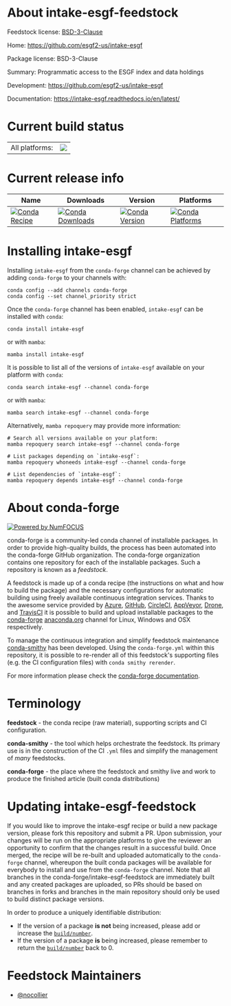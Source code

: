 About intake-esgf-feedstock
===========================

Feedstock license: [BSD-3-Clause](https://github.com/conda-forge/intake-esgf-feedstock/blob/main/LICENSE.txt)

Home: https://github.com/esgf2-us/intake-esgf

Package license: BSD-3-Clause

Summary: Programmatic access to the ESGF index and data holdings

Development: https://github.com/esgf2-us/intake-esgf

Documentation: https://intake-esgf.readthedocs.io/en/latest/

Current build status
====================


<table><tr><td>All platforms:</td>
    <td>
      <a href="https://dev.azure.com/conda-forge/feedstock-builds/_build/latest?definitionId=21677&branchName=main">
        <img src="https://dev.azure.com/conda-forge/feedstock-builds/_apis/build/status/intake-esgf-feedstock?branchName=main">
      </a>
    </td>
  </tr>
</table>

Current release info
====================

| Name | Downloads | Version | Platforms |
| --- | --- | --- | --- |
| [![Conda Recipe](https://img.shields.io/badge/recipe-intake--esgf-green.svg)](https://anaconda.org/conda-forge/intake-esgf) | [![Conda Downloads](https://img.shields.io/conda/dn/conda-forge/intake-esgf.svg)](https://anaconda.org/conda-forge/intake-esgf) | [![Conda Version](https://img.shields.io/conda/vn/conda-forge/intake-esgf.svg)](https://anaconda.org/conda-forge/intake-esgf) | [![Conda Platforms](https://img.shields.io/conda/pn/conda-forge/intake-esgf.svg)](https://anaconda.org/conda-forge/intake-esgf) |

Installing intake-esgf
======================

Installing `intake-esgf` from the `conda-forge` channel can be achieved by adding `conda-forge` to your channels with:

```
conda config --add channels conda-forge
conda config --set channel_priority strict
```

Once the `conda-forge` channel has been enabled, `intake-esgf` can be installed with `conda`:

```
conda install intake-esgf
```

or with `mamba`:

```
mamba install intake-esgf
```

It is possible to list all of the versions of `intake-esgf` available on your platform with `conda`:

```
conda search intake-esgf --channel conda-forge
```

or with `mamba`:

```
mamba search intake-esgf --channel conda-forge
```

Alternatively, `mamba repoquery` may provide more information:

```
# Search all versions available on your platform:
mamba repoquery search intake-esgf --channel conda-forge

# List packages depending on `intake-esgf`:
mamba repoquery whoneeds intake-esgf --channel conda-forge

# List dependencies of `intake-esgf`:
mamba repoquery depends intake-esgf --channel conda-forge
```


About conda-forge
=================

[![Powered by
NumFOCUS](https://img.shields.io/badge/powered%20by-NumFOCUS-orange.svg?style=flat&colorA=E1523D&colorB=007D8A)](https://numfocus.org)

conda-forge is a community-led conda channel of installable packages.
In order to provide high-quality builds, the process has been automated into the
conda-forge GitHub organization. The conda-forge organization contains one repository
for each of the installable packages. Such a repository is known as a *feedstock*.

A feedstock is made up of a conda recipe (the instructions on what and how to build
the package) and the necessary configurations for automatic building using freely
available continuous integration services. Thanks to the awesome service provided by
[Azure](https://azure.microsoft.com/en-us/services/devops/), [GitHub](https://github.com/),
[CircleCI](https://circleci.com/), [AppVeyor](https://www.appveyor.com/),
[Drone](https://cloud.drone.io/welcome), and [TravisCI](https://travis-ci.com/)
it is possible to build and upload installable packages to the
[conda-forge](https://anaconda.org/conda-forge) [anaconda.org](https://anaconda.org/)
channel for Linux, Windows and OSX respectively.

To manage the continuous integration and simplify feedstock maintenance
[conda-smithy](https://github.com/conda-forge/conda-smithy) has been developed.
Using the ``conda-forge.yml`` within this repository, it is possible to re-render all of
this feedstock's supporting files (e.g. the CI configuration files) with ``conda smithy rerender``.

For more information please check the [conda-forge documentation](https://conda-forge.org/docs/).

Terminology
===========

**feedstock** - the conda recipe (raw material), supporting scripts and CI configuration.

**conda-smithy** - the tool which helps orchestrate the feedstock.
                   Its primary use is in the construction of the CI ``.yml`` files
                   and simplify the management of *many* feedstocks.

**conda-forge** - the place where the feedstock and smithy live and work to
                  produce the finished article (built conda distributions)


Updating intake-esgf-feedstock
==============================

If you would like to improve the intake-esgf recipe or build a new
package version, please fork this repository and submit a PR. Upon submission,
your changes will be run on the appropriate platforms to give the reviewer an
opportunity to confirm that the changes result in a successful build. Once
merged, the recipe will be re-built and uploaded automatically to the
`conda-forge` channel, whereupon the built conda packages will be available for
everybody to install and use from the `conda-forge` channel.
Note that all branches in the conda-forge/intake-esgf-feedstock are
immediately built and any created packages are uploaded, so PRs should be based
on branches in forks and branches in the main repository should only be used to
build distinct package versions.

In order to produce a uniquely identifiable distribution:
 * If the version of a package **is not** being increased, please add or increase
   the [``build/number``](https://docs.conda.io/projects/conda-build/en/latest/resources/define-metadata.html#build-number-and-string).
 * If the version of a package **is** being increased, please remember to return
   the [``build/number``](https://docs.conda.io/projects/conda-build/en/latest/resources/define-metadata.html#build-number-and-string)
   back to 0.

Feedstock Maintainers
=====================

* [@nocollier](https://github.com/nocollier/)

